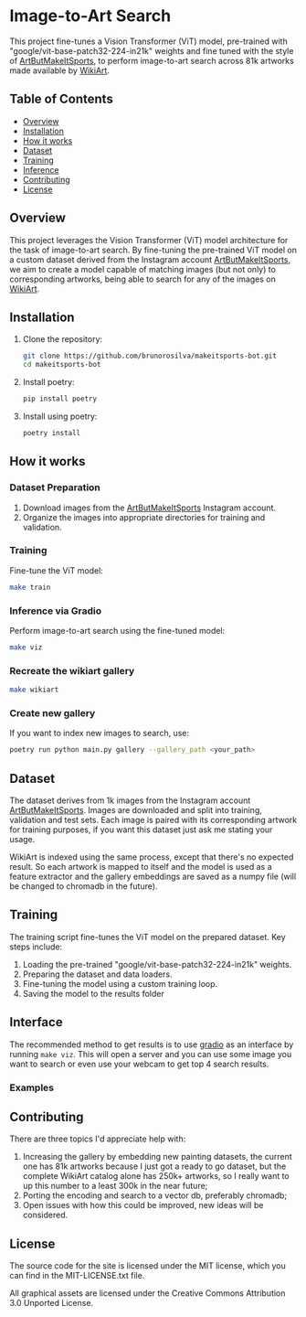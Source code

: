 # Image-to-Art Search

This project fine-tunes a Vision Transformer (ViT) model, pre-trained with "google/vit-base-patch32-224-in21k" weights and fine tuned with the style of [ArtButMakeItSports](https://www.instagram.com/artbutmakeitsports/), to perform image-to-art search across 81k artworks made available by [WikiArt](https://wikiart.org/).

## Table of Contents

- [Overview](#overview)
- [Installation](#installation)
- [How it works](#how-it-works)
- [Dataset](#dataset)
- [Training](#training)
- [Inference](#inference)
- [Contributing](#contributing)
- [License](#license)

## Overview

This project leverages the Vision Transformer (ViT) model architecture for the task of image-to-art search. By fine-tuning the pre-trained ViT model on a custom dataset derived from the Instagram account [ArtButMakeItSports](https://www.instagram.com/artbutmakeitsports/), we aim to create a model capable of matching images (but not only) to corresponding artworks, being able to search for any of the images on [WikiArt](https://wikiart.org/).

## Installation

1. Clone the repository:
    ```sh
    git clone https://github.com/brunorosilva/makeitsports-bot.git
    cd makeitsports-bot
    ```

2. Install poetry:
    ```sh
    pip install poetry
    ```

3. Install using poetry:
    ```sh
    poetry install
    ```

## How it works

### Dataset Preparation

1. Download images from the [ArtButMakeItSports](https://www.instagram.com/artbutmakeitsports/) Instagram account.
2. Organize the images into appropriate directories for training and validation.

### Training

Fine-tune the ViT model:
```sh
make train
```

### Inference via Gradio

Perform image-to-art search using the fine-tuned model:
```sh
make viz
```

### Recreate the wikiart gallery
```sh
make wikiart
```

### Create new gallery

If you want to index new images to search, use:
```sh
poetry run python main.py gallery --gallery_path <your_path>
```

## Dataset

The dataset derives from 1k images from the Instagram account [ArtButMakeItSports](https://www.instagram.com/artbutmakeitsports/). Images are downloaded and split into training, validation and test sets. Each image is paired with its corresponding artwork for training purposes, if you want this dataset just ask me stating your usage.

WikiArt is indexed using the same process, except that there's no expected result. So each artwork is mapped to itself and the model is used as a feature extractor and the gallery embeddings are saved as a numpy file (will be changed to chromadb in the future).

## Training

The training script fine-tunes the ViT model on the prepared dataset. Key steps include:

1. Loading the pre-trained "google/vit-base-patch32-224-in21k" weights.
2. Preparing the dataset and data loaders.
3. Fine-tuning the model using a custom training loop.
4. Saving the model to the results folder

## Interface

The recommended method to get results is to use [gradio](https://www.gradio.app/) as an interface by running `make viz`. This will open a server and you can use some image you want to search or even use your webcam to get top 4 search results.

### Examples

## Contributing
There are three topics I'd appreciate help with:
1. Increasing the gallery by embedding new painting datasets, the current one has 81k artworks because I just got a ready to go dataset, but the complete WikiArt catalog alone has 250k+ artworks, so I really want to up this number to a least 300k in the near future;
2. Porting the encoding and search to a vector db, preferably chromadb;
3. Open issues with how this could be improved, new ideas will be considered.

## License
The source code for the site is licensed under the MIT license, which you can find in the MIT-LICENSE.txt file.

All graphical assets are licensed under the Creative Commons Attribution 3.0 Unported License.